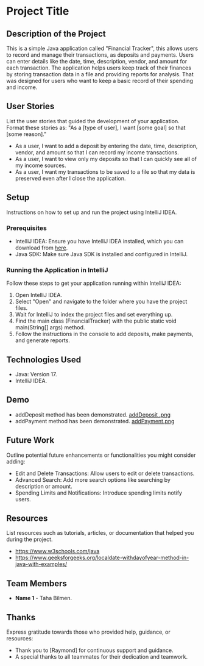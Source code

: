 # Project Title

## Description of the Project

This is a simple Java application called "Financial Tracker", this allows users to record and manage their transactions, as deposits and payments. Users can enter details like the date, time, description, vendor, and amount for each transaction. 
The application helps users keep track of their finances by storing transaction data in a file and providing reports for analysis.
That was designed for users who want to keep a basic record of their spending and income.

## User Stories

List the user stories that guided the development of your application. Format these stories as: "As a [type of user], I want [some goal] so that [some reason]."

- As a user, I want to add a deposit by entering the date, time, description, vendor, and amount so that I can record my income transactions.
- As a user, I want to view only my deposits so that I can quickly see all of my income sources.
- As a user, I want my transactions to be saved to a file so that my data is preserved even after I close the application.

## Setup

Instructions on how to set up and run the project using IntelliJ IDEA.

### Prerequisites

- IntelliJ IDEA: Ensure you have IntelliJ IDEA installed, which you can download from [here](https://www.jetbrains.com/idea/download/).
- Java SDK: Make sure Java SDK is installed and configured in IntelliJ.

### Running the Application in IntelliJ

Follow these steps to get your application running within IntelliJ IDEA:

1. Open IntelliJ IDEA.
2. Select "Open" and navigate to the folder where you have the project files.
3. Wait for IntelliJ to index the project files and set everything up.
4. Find the main class (FinancialTracker) with the public static void main(String[] args) method.
5. Follow the instructions in the console to add deposits, make payments, and generate reports.

## Technologies Used

- Java: Version 17.
- IntelliJ IDEA.


## Demo

- addDeposit method has been demonstrated. [addDeposit .png](imgs/addDeposit%20.png)
- addPayment method has been demonstrated. [addPayment.png](imgs/addPayment.png)

## Future Work

Outline potential future enhancements or functionalities you might consider adding:

- Edit and Delete Transactions: Allow users to edit or delete transactions.
- Advanced Search: Add more search options like searching by description or amount.
- Spending Limits and Notifications: Introduce spending limits notify users.

## Resources

List resources such as tutorials, articles, or documentation that helped you during the project.

- https://www.w3schools.com/java
- https://www.geeksforgeeks.org/localdate-withdayofyear-method-in-java-with-examples/

## Team Members

- **Name 1** - Taha Bilmen.

## Thanks

Express gratitude towards those who provided help, guidance, or resources:

- Thank you to [Raymond] for continuous support and guidance.
- A special thanks to all teammates for their dedication and teamwork.